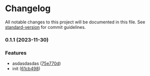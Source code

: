 # Changelog

All notable changes to this project will be documented in this file. See [standard-version](https://github.com/conventional-changelog/standard-version) for commit guidelines.

### 0.1.1 (2023-11-30)


### Features

* asdasdasdas ([75e770d](https://github.com/zzz1220/nextjs-dota2-web/commit/75e770dbc4c57db7bcc7e8661a78f8dae1b5a366))
* init ([61cb498](https://github.com/zzz1220/nextjs-dota2-web/commit/61cb498444e753bc353444dd8d8ae0b8c0b2513c))
